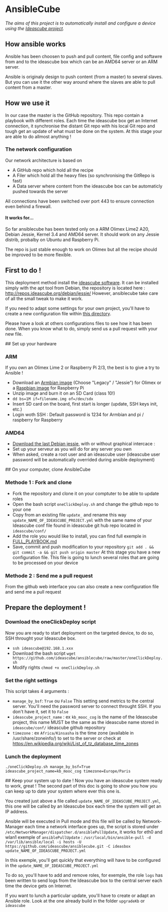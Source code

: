 # AnsibleCube
_The aims of this project is to automatically install and configure a device using the [Ideascube project](http://github.com/ideascube/ideascube/)._

## How ansible works
Ansible has been choosen to push and pull content, file config and softawre from and to the ideascube box which can be an AMD64 server or an ARM server.

Ansible is originaly design to push content (from a master) to several slaves. But you can use it the other way around where the slaves are able to pull content from a master. 

## How we use it 
In our case the master is the GitHub repository. This repo contain a playbook with different roles. Each time the ideascube box get an Internet connection, it synchronise the distant Git repo with his local Git repo and tough get an update of what must be done on the system. At this stage your are able to do allmost anything !

### The network configuration
Our network architecture is based on 
 - A GitHub repo which hold all the recipe 
 - A Filer which hold all the heavy files (so synchronising the GitRepo is fast)
 - A Data server where content from the ideascube box can be automaticly pushed towards the server

 All connections have been switched over port 443 to ensure connection even behind a firewall.

#### It works for...
So far ansiblecube has been tested only on a ARM Olimex Lime2 A20, Debian Jessie, Kernel 3.4 and AMD64 server.
It should work on any Jessie distrib, probalby on Ubuntu and Raspberry Pi.

The repo is just stable enough to work on Olimex but all the recipe should be improved to be more flexible.

## First to do !

This deployment method install the [ideascube software](http://github.com/ideascube/ideascube/). It can be installed simply with the apt tool from Debian, the repository is located here : http://repos.ideascube.org/debian/jessie/
However, ansiblecube take care of all the small tweak to make it work.

If you need to adapt some settings for your own project, you'll have to create a new configuration file within [this directory](https://github.com/ideascube/ideascube/tree/master/ideascube/conf). 

Please have a look at others configurations files to see how it has been done. When you know what to do, simply send us a pull request with your new file. 

## Set up your hardware 
### ARM
If you own an Olimex Lime 2 or Raspberry Pi 2/3, the best is to give a try to Ansible ! 
 - Download an [Armbian image](http://www.armbian.com/olimex-lime-2/) (Choose "Legacy" / "Jessie") for Olimex or a [Raspbian image](https://www.raspberrypi.org/downloads/raspbian/) for Raspberry Pi
 - Unzip image and burn it on an SD Card (class 10!)
 - ```dd bs=1M if=filename.img of=/dev/sdx```
 - Insert SD card on the board, first start is longer (update, SSH keys init, etc.)
 - Login woth SSH : Default password is 1234 for Armbian and pi / raspberry for Raspberry 

### AMD64
 - [Download the last Debian jessie](http://cdimage.debian.org/debian-cd/current-live/amd64/iso-hybrid/debian-live-8.2.0-amd64-lxde-desktop.iso), with or without graphical intercace : 
 - Set up your serveur as you will do for any server you own
 - When asked, create a root user and an ideascube user (ideascube user password will be automatically overrided during ansible deployment)

## On your computer, clone AnsibleCube
### Methode 1 : Fork and clone 
 - Fork the repository and clone it on your comptuter to be able to update roles 
 - Open the bash script ```oneClickDeploy.sh``` and change the github repo to your one
 - Copy from an existing file ```update_``` and rename this way ```update_NAME_OF_IDEASCUBE_PROJECT.yml``` with the same name of your Ideascube conf file found in ideascube git hub repo located in ```ideascube/conf/```
 - Add the role you would like to install, you can find full exemple in [FULL_PLAYBOOK.md](https://github.com/ideascube/ansiblecube/blob/master/FULL_PLAYBOOK.md)
 - Save, commit and push modification to your repository ```git add . &&  git commit -a && git push origin master```
 At this stage you have a new configuration file. This file is going to lunch several roles that are going to be processed on your device

### Methode 2 : Send me a pull request
From the github web interface you can also create a new configuration file and send me a pull request 

## Prepare the deployment !
### Download the oneClickDeploy script
Now you are ready to start deployment on the targeted device, to do so, SSH throught your Ideascube box. 
 - ```ssh ideascube@192.168.1.xxx```
 - Download the bash script ```wget https://github.com/ideascube/ansiblecube/raw/master/oneClickDeploy.sh```
 - Modify rights ```chmod +x oneClickDeploy.sh```
 
 ### Set the right settings
This script takes 4 arguments : 

 - ```manage_by_bsf```: ```True``` ou ```False``` This setting send metrics to the central server. You'll need the password server to connect throught SSH. If you don't have it, set it to ```False```
 - ```ideascube_project_name``` : ex ```kb_mooc_cog``` is the name of the Ideascube project, this name MUST be the same as the ideascube name stored in ```ideascube/conf/``` ideascube github repository
 - ```timezone``` : ex ```Africa/Kinsasha``` is the time zone (available in /usr/share/zoneinfo/) to set to the server or check at https://en.wikipedia.org/wiki/List_of_tz_database_time_zones
 
### Lunch the deployment 
	./oneClickDeploy.sh manage_by_bsf=True ideascube_project_name=kb_mooc_cog timezone=Europe/Paris

## Keep your system up to date ! 
Now you have an ideascube system ready to work, great !
The second part of this doc is going to show you how you can keep up to date your system where ever this one is.

You created just above a file called ```update_NAME_OF_IDEASCUBE_PROJECT.yml```, this one will be called by an Ideascube box each time the system will get an IP address.

Ansible will be executed in Pull mode and this file will be called by Network-Manager each time a network interface goes up, the script is stored under `/etc/NetworkManager/dispatcher.d/ansiblePullUpdate`, it works for eth0 and wlan1
exemple of ```ansiblePullUpdate``` : ```/usr/local/bin/ansible-pull -d /var/lib/ansible/local -i hosts -U https://github.com/ideascube/ansiblecube.git -C ideasbox update_NAME_OF_IDEASCUBE_PROJECT.yml```

In this exemple, you'll get quickly that everything will have to be configured in the ```update_NAME_OF_IDEASCUBE_PROJECT.yml```

To do so, you'll have to add and remove roles, for exemple, the role ```logs``` has been written to send logs from the Ideascube box to the central server each time the device gets on Internet. 

If you want to lunch a particular update, you'll have to create or adapt an Ansible role. Look at the one already build in the folder ```upgradeKb``` or ```ideascube```
